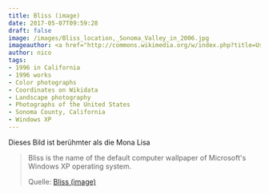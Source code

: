 ```yaml
---
title: Bliss (image)
date: 2017-05-07T09:59:28
draft: false
image: /images/Bliss_location,_Sonoma_Valley_in_2006.jpg
imageauthor: <a href="http://commons.wikimedia.org/w/index.php?title=User:Simon_Goldin&amp;action=edit&amp;redlink=1" class="new" title="User:Simon Goldin (page does not exist)">Simon Goldin</a>
author: nico
tags:
- 1996 in California
- 1996 works
- Color photographs
- Coordinates on Wikidata
- Landscape photography
- Photographs of the United States
- Sonoma County, California
- Windows XP
---
```


Dieses Bild ist berühmter als die Mona Lisa

> Bliss is the name of the default computer wallpaper of Microsoft's Windows XP
> operating system.
>
> Quelle: [Bliss (image)](https://en.wikipedia.org/wiki/Bliss_(image))
